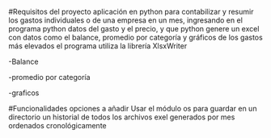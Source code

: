 #Requisitos del proyecto
aplicación en python para contabilizar y resumir los gastos individuales o de una empresa en un mes, ingresando en el programa python datos del gasto y el precio, y que python genere un excel con datos como el balance, promedio por categoría y gráficos de los gastos más elevados el programa utiliza la librería XlsxWriter

-Balance

-promedio por categoría

-graficos



#Funcionalidades opciones a añadir
Usar el módulo os para guardar en un directorio un historial de todos los archivos exel generados por mes ordenados cronológicamente 

